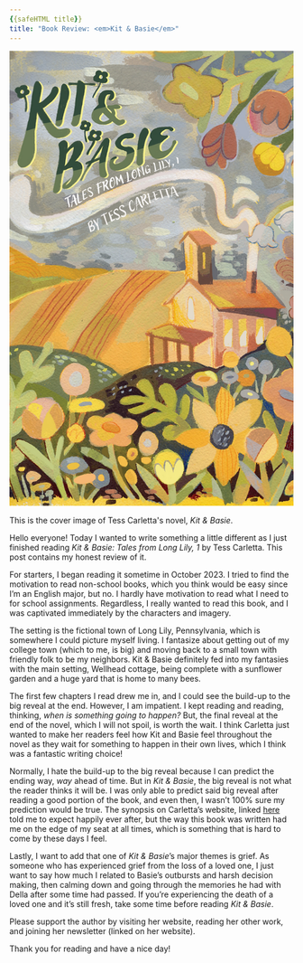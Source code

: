 ```yaml
---
{{safeHTML title}}
title: "Book Review: <em>Kit & Basie</em>"
---
```


<p align="center">
  	<img src="https://raw.githubusercontent.com/a-barletta/a-barletta.github.io/main/images/Kit%20%26%20Basie%20Cover.png"/>
<p align="left">This is the cover image of Tess Carletta's novel, <em>Kit & Basie</em>.</p>
</p>

Hello everyone! Today I wanted to write something a little different as I just finished reading _Kit & Basie: Tales from Long Lily, 1_ by Tess Carletta. This post contains my honest review of it.

For starters, I began reading it sometime in October 2023. I tried to find the motivation to read non-school books, which you think would be easy since I’m an English major, but no. I hardly have motivation to read what I need to for school assignments. Regardless, I really wanted to read this book, and I was captivated immediately by the characters and imagery.

The setting is the fictional town of Long Lily, Pennsylvania, which is somewhere I could picture myself living. I fantasize about getting out of my college town (which to me, is big) and moving back to a small town with friendly folk to be my neighbors. Kit & Basie definitely fed into my fantasies with the main setting, Wellhead cottage, being complete with a sunflower garden and a huge yard that is home to many bees.

The first few chapters I read drew me in, and I could see the build-up to the big reveal at the end. However, I am impatient. I kept reading and reading, thinking, _when is something going to happen?_ But, the final reveal at the end of the novel, which I will not spoil, is worth the wait. I think Carletta just wanted to make her readers feel how Kit and Basie feel throughout the novel as they wait for something to happen in their own lives, which I think was a fantastic writing choice!

Normally, I hate the build-up to the big reveal because I can predict the ending way, _way_ ahead of time. But in _Kit & Basie_, the big reveal is not what the reader thinks it will be. I was only able to predict said big reveal after reading a good portion of the book, and even then, I wasn’t 100% sure my prediction would be true. The synopsis on Carletta’s website, linked [here](https://www.tesscarletta.com/book-inner) told me to expect happily ever after, but the way this book was written had me on the edge of my seat at all times, which is something that is hard to come by these days I feel.

Lastly, I want to add that one of _Kit & Basie_’s major themes is grief. As someone who has experienced grief from the loss of a loved one, I just want to say how much I related to Basie’s outbursts and harsh decision making, then calming down and going through the memories he had with Della after some time had passed. If you’re experiencing the death of a loved one and it’s still fresh, take some time before reading _Kit & Basie_.

Please support the author by visiting her website, reading her other work, and joining her newsletter (linked on her website).

Thank you for reading and have a nice day!
